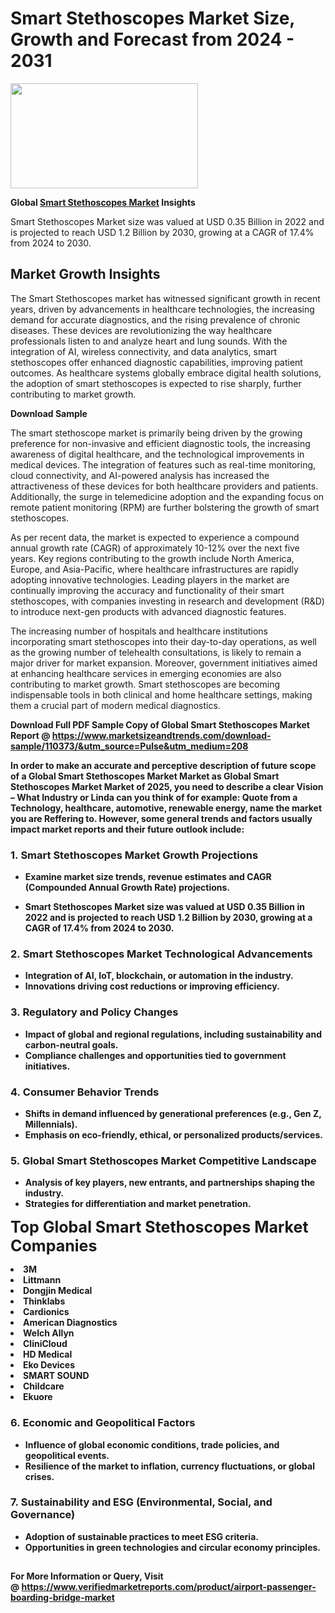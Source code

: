 <H1>Smart Stethoscopes Market Size, Growth and Forecast from 2024 - 2031</H1><img class="aligncenter size-medium wp-image-584254" src="https://thirdeyenews.in/wp-content/uploads/2024/09/Global-Market-Research-300x168.jpeg" alt="" width="300" height="168" /><p><strong>Global&nbsp;<a href="https://www.marketsizeandtrends.com/download-sample/110373/&amp;utm_source=Pulse&amp;utm_medium=208">Smart Stethoscopes Market</a> Insights</strong></p><p>Smart Stethoscopes Market size was valued at USD 0.35 Billion in 2022 and is projected to reach USD 1.2 Billion by 2030, growing at a CAGR of 17.4% from 2024 to 2030.</p><p><h2>Market Growth Insights</h2> <p>The Smart Stethoscopes market has witnessed significant growth in recent years, driven by advancements in healthcare technologies, the increasing demand for accurate diagnostics, and the rising prevalence of chronic diseases. These devices are revolutionizing the way healthcare professionals listen to and analyze heart and lung sounds. With the integration of AI, wireless connectivity, and data analytics, smart stethoscopes offer enhanced diagnostic capabilities, improving patient outcomes. As healthcare systems globally embrace digital health solutions, the adoption of smart stethoscopes is expected to rise sharply, further contributing to market growth.</p> <p><strong>Download Sample</strong></p> <p>The smart stethoscope market is primarily being driven by the growing preference for non-invasive and efficient diagnostic tools, the increasing awareness of digital healthcare, and the technological improvements in medical devices. The integration of features such as real-time monitoring, cloud connectivity, and AI-powered analysis has increased the attractiveness of these devices for both healthcare providers and patients. Additionally, the surge in telemedicine adoption and the expanding focus on remote patient monitoring (RPM) are further bolstering the growth of smart stethoscopes.</p> <p>As per recent data, the market is expected to experience a compound annual growth rate (CAGR) of approximately 10-12% over the next five years. Key regions contributing to the growth include North America, Europe, and Asia-Pacific, where healthcare infrastructures are rapidly adopting innovative technologies. Leading players in the market are continually improving the accuracy and functionality of their smart stethoscopes, with companies investing in research and development (R&D) to introduce next-gen products with advanced diagnostic features.</p> <p>The increasing number of hospitals and healthcare institutions incorporating smart stethoscopes into their day-to-day operations, as well as the growing number of telehealth consultations, is likely to remain a major driver for market expansion. Moreover, government initiatives aimed at enhancing healthcare services in emerging economies are also contributing to market growth. Smart stethoscopes are becoming indispensable tools in both clinical and home healthcare settings, making them a crucial part of modern medical diagnostics.</p> <p><strong></p><p><span class=""><strong>Download Full PDF Sample Copy of Global Smart Stethoscopes Market Report</strong> @ <a href="https://www.marketsizeandtrends.com/download-sample/110373/&amp;utm_source=Pulse&amp;utm_medium=208" target="_blank">https://www.marketsizeandtrends.com/download-sample/110373/&amp;utm_source=Pulse&amp;utm_medium=208</a></span></p><p>In order to make an accurate and perceptive description of future scope of a Global&nbsp;Smart Stethoscopes Market Market as Global&nbsp;Smart Stethoscopes Market Market of 2025, you need to describe a clear Vision &ndash; What Industry or Linda can you think of for example: Quote from a Technology, healthcare, automotive, renewable energy, name the market you are Reffering to. However, some general trends and factors usually impact market reports and their future outlook include:</p><h3>1.&nbsp;<strong>Smart Stethoscopes Market Growth Projections</strong></h3><ul><li>Examine market size trends, revenue estimates and CAGR (Compounded Annual Growth Rate) projections.</li><li><p>Smart Stethoscopes Market size was valued at USD 0.35 Billion in 2022 and is projected to reach USD 1.2 Billion by 2030, growing at a CAGR of 17.4% from 2024 to 2030.</p></li></ul><h3>2.&nbsp;<strong>Smart Stethoscopes Market Technological Advancements</strong></h3><ul><li>Integration of AI, IoT, blockchain, or automation in the industry.</li><li>Innovations driving cost reductions or improving efficiency.</li></ul><h3>3.&nbsp;<strong>Regulatory and Policy Changes</strong></h3><ul><li>Impact of global and regional regulations, including sustainability and carbon-neutral goals.</li><li>Compliance challenges and opportunities tied to government initiatives.</li></ul><h3>4.&nbsp;<strong>Consumer Behavior Trends</strong></h3><ul><li>Shifts in demand influenced by generational preferences (e.g., Gen Z, Millennials).</li><li>Emphasis on eco-friendly, ethical, or personalized products/services.</li></ul><h3>5.&nbsp;<strong>Global Smart Stethoscopes Market Competitive Landscape</strong></h3><ul><li>Analysis of key players, new entrants, and partnerships shaping the industry.</li><li>Strategies for differentiation and market penetration.</li></ul><p data-pm-slice="1 1 []"><span style="color: inherit; font-family: inherit; font-size: 25px;">Top Global Smart Stethoscopes Market Companies</span></p><div class="" data-test-id=""><p><li>3M</li><li> Littmann</li><li> Dongjin Medical</li><li> Thinklabs</li><li> Cardionics</li><li> American Diagnostics</li><li> Welch Allyn</li><li> CliniCloud</li><li> HD Medical</li><li> Eko Devices</li><li> SMART SOUND</li><li> Childcare</li><li> Ekuore</li></p></div><h3>6.&nbsp;<strong>Economic and Geopolitical Factors</strong></h3><ul><li>Influence of global economic conditions, trade policies, and geopolitical events.</li><li>Resilience of the market to inflation, currency fluctuations, or global crises.</li></ul><h3>7.&nbsp;<strong>Sustainability and ESG (Environmental, Social, and Governance)</strong></h3><ul><li>Adoption of sustainable practices to meet ESG criteria.</li><li>Opportunities in green technologies and circular economy principles.</li></ul><h2><strong style="font-size: 14px;">For More Information or Query, Visit @&nbsp;</strong><a style="background-color: #ffffff; font-size: 14px;" href="https://www.marketsizeandtrends.com/report/smart-stethoscopes-market/" target="_blank">https://www.verifiedmarketreports.com/product/airport-passenger-boarding-bridge-market</a></h2>
